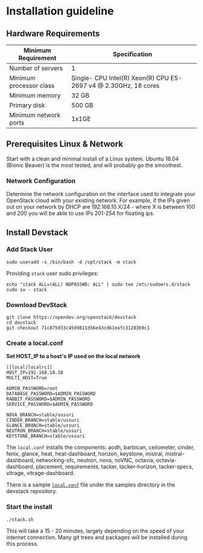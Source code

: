 # Installation guideline
## Hardware Requirements
| Minimum Requirement  | Specification |
| ------------- | ------------- |
| Number of servers  | 1  |
| Minimum processor class  | Single- CPU Intel(R) Xeon(R) CPU E5-2697 v4 @ 2.30GHz, 18 cores |
| Minimum memory | 32 GB |
| Primary disk | 500 GB |
| Minimum network ports | 1x1GE|

## Prerequisites Linux & Network
Start with a clean and minimal install of a Linux system. Ubuntu 18.04 (Bionic Beaver) is the most tested, and will probably go the smoothest.

### Network Configuration
Determine the network configuration on the interface used to integrate your OpenStack cloud with your existing network. For example, if the IPs given out on your network by DHCP are 192.168.10.X/24 - where X is between 100 and 200 you will be able to use IPs 201-254 for floating ips.

## Install Devstack
### Add Stack User
``` 
sudo useradd -s /bin/bash -d /opt/stack -m stack 
```

Providing `stack` user sudo privileges:
```
echo "stack ALL=(ALL) NOPASSWD: ALL" | sudo tee /etc/sudoers.d/stack
sudo su - stack
```

### Download DevStack
```
git clone https://opendev.org/openstack/devstack
cd devstack
git checkout 71c875d33c45d9811d56e43cd61eafc31283b9c1
```

### Create a local.conf
**Set HOST_IP to a host's IP used on the local network**
```
[[local|localrc]]
HOST_IP=192.168.10.10
MULTI_HOST=True

ADMIN_PASSWORD=root
DATABASE_PASSWORD=$ADMIN_PASSWORD
RABBIT_PASSWORD=$ADMIN_PASSWORD
SERVICE_PASSWORD=$ADMIN_PASSWORD

NOVA_BRANCH=stable/ussuri
CINDER_BRANCH=stable/ussuri
GLANCE_BRANCH=stable/ussuri
NEUTRON_BRANCH=stable/ussuri
KEYSTONE_BRANCH=stable/ussuri

```

The `local.conf` installs the components: aodh, barbican, ceilometer, cinder, fenix, glance, heat, heat-dashboard, horizon, keystone, mistral, mistral-dashboard, networking-sfc, neutron, nova, noVNC, octavia, octavia-dashboard, placement, requirements, tacker, tacker-horizon, tacker-specs, vitrage, vitrage-dashboard.

There is a sample [`local.conf`](local.conf) file under the samples directory in the devstack repository.

### Start the install
```
./stack.sh
```
This will take a 15 - 20 minutes, largely depending on the speed of your internet connection. Many git trees and packages will be installed during this process.
